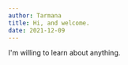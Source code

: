 ```yaml
---
author: Tarmana
title: Hi, and welcome.
date: 2021-12-09
---
```


I'm willing to learn about anything.
